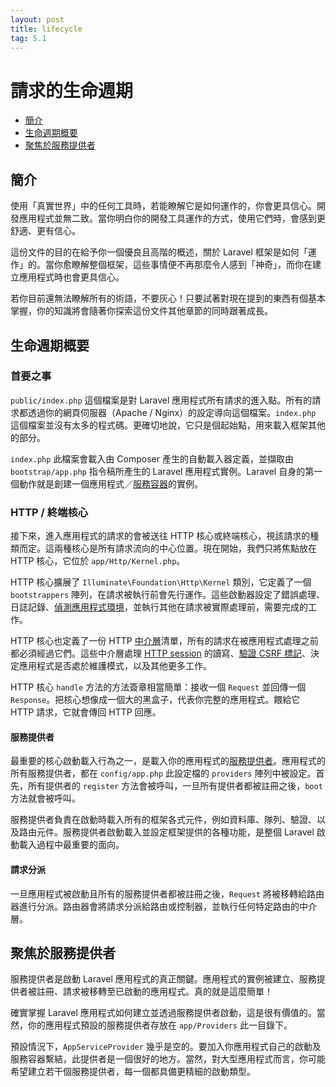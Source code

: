 ```yaml
---
layout: post
title: lifecycle
tag: 5.1
---
```

# 請求的生命週期

- [簡介](#introduction)
- [生命週期概要](#lifecycle-overview)
- [聚焦於服務提供者](#focus-on-service-providers)

<a name="introduction"></a>
## 簡介

使用「真實世界」中的任何工具時，若能瞭解它是如何運作的，你會更具信心。開發應用程式並無二致。當你明白你的開發工具運作的方式，使用它們時，會感到更舒適、更有信心。

這份文件的目的在給予你一個優良且高階的概述，關於 Laravel 框架是如何「運作」的。當你愈瞭解整個框架，這些事情便不再那麼令人感到「神奇」，而你在建立應用程式時也會更具信心。

若你目前還無法瞭解所有的術語，不要灰心！只要試著對現在提到的東西有個基本掌握，你的知識將會隨著你探索這份文件其他章節的同時跟著成長。

<a name="lifecycle-overview"></a>
## 生命週期概要

### 首要之事

`public/index.php` 這個檔案是對 Laravel 應用程式所有請求的進入點。所有的請求都透過你的網頁伺服器（Apache / Nginx）的設定導向這個檔案。`index.php` 這個檔案並沒有太多的程式碼。更確切地說，它只是個起始點，用來載入框架其他的部分。

`index.php` 此檔案會載入由 Composer 產生的自動載入器定義，並擷取由 `bootstrap/app.php` 指令稿所產生的 Laravel 應用程式實例。Laravel 自身的第一個動作就是創建一個應用程式／[服務容器](/laravel_tw/docs/5.1/container)的實例。

### HTTP / 終端核心

接下來，進入應用程式的請求的會被送往 HTTP 核心或終端核心，視該請求的種類而定。這兩種核心是所有請求流向的中心位置。現在開始，我們只將焦點放在 HTTP 核心，它位於 `app/Http/Kernel.php`。

HTTP 核心擴展了 `Illuminate\Foundation\Http\Kernel` 類別，它定義了一個 `bootstrappers` 陣列，在請求被執行前會先行運作。這些啟動器設定了錯誤處理、日誌記錄、[偵測應用程式環境](/laravel_tw/docs/5.1/installation#environment-configuration)，並執行其他在請求被實際處理前，需要完成的工作。

HTTP 核心也定義了一份 HTTP [中介層](/laravel_tw/docs/5.1/middleware)清單，所有的請求在被應用程式處理之前都必須經過它們。這些中介層處理 [HTTP session](/laravel_tw/docs/5.1/session) 的讀寫、[驗證 CSRF 標記](/laravel_tw/docs/5.1/routing#csrf-protection)、決定應用程式是否處於維護模式，以及其他更多工作。

HTTP 核心 `handle` 方法的方法簽章相當簡單：接收一個 `Request` 並回傳一個 `Response`。把核心想像成一個大的黑盒子，代表你完整的應用程式。餵給它 HTTP 請求，它就會傳回 HTTP 回應。

#### 服務提供者

最重要的核心啟動載入行為之一，是載入你的應用程式的[服務提供者](/laravel_tw/docs/5.1/providers)。應用程式的所有服務提供者，都在 `config/app.php` 此設定檔的 `providers` 陣列中被設定。首先，所有提供者的 `register` 方法會被呼叫，一旦所有提供者都被註冊之後，`boot` 方法就會被呼叫。

服務提供者負責在啟動時載入所有的框架各式元件，例如資料庫、隊列、驗證、以及路由元件。服務提供者啟動載入並設定框架提供的各種功能，是整個 Laravel 啟動載入過程中最重要的面向。

#### 請求分派

一旦應用程式被啟動且所有的服務提供者都被註冊之後，`Request` 將被移轉給路由器進行分派。路由器會將請求分派給路由或控制器，並執行任何特定路由的中介層。

<a name="focus-on-service-providers"></a>
## 聚焦於服務提供者

服務提供者是啟動 Laravel 應用程式的真正關鍵。應用程式的實例被建立、服務提供者被註冊、請求被移轉至已啟動的應用程式。真的就是這麼簡單！

確實掌握 Laravel 應用程式如何建立並透過服務提供者啟動，這是很有價值的。當然，你的應用程式預設的服務提供者存放在 `app/Providers` 此一目錄下。

預設情況下，`AppServiceProvider` 幾乎是空的。要加入你應用程式自己的啟動及服務容器繫結，此提供者是一個很好的地方。當然，對大型應用程式而言，你可能希望建立若干個服務提供者，每一個都具備更精細的啟動類型。
